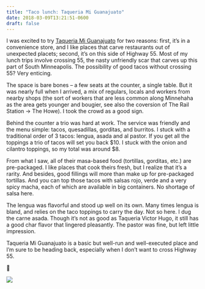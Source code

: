 ```yaml
---
title: "Taco lunch: Taqueria Mi Guanajuato"
date: 2018-03-09T13:21:51-0600
draft: false
---
```


I was excited to try [Taqueria Mi Guanajuato](https://taqueriamiguanajuato.weebly.com) for two reasons: first, it’s in a convenience store, and I like places that carve restaurants out of unexpected placets; second, it’s on this side of Highway 55\. Most of my lunch trips involve crossing 55, the nasty unfriendly scar that carves up this part of South Minneapolis. The possibility of good tacos without crossing 55? Very enticing.

The space is bare bones – a few seats at the counter, a single table. But it was nearly full when I arrived, a mix of regulars, locals and workers from nearby shops (the sort of workers that are less common along Minnehaha as the area gets younger and bougier, see also the coversion of The Rail Station -> The Howe). I took the crowd as a good sign.

Behind the counter a trio was hard at work. The service was friendly and the menu simple: tacos, quesadillas, gorditas, and burritos. I stuck with a traditional order of 3 tacos: lengua, asada and al pastor. If you get all the toppings a trio of tacos will set you back $10\. I stuck with the onion and cilantro toppings, so my total was around $8.

From what I saw, all of their masa-based food (tortillas, gorditas, etc.) are pre-packaged. I like places that cook theirs fresh, but I realize that it’s a rarity. And besides, good fillings will more than make up for pre-packaged tortillas. And you can top those tacos with salsas rojo, verde and a very spicy macha, each of which are available in big containers. No shortage of salsa here.

The lengua was flavorful and stood up well on its own. Many times lengua is bland, and relies on the taco toppings to carry the day. Not so here. I dug the carne asada. Though it’s not as good as Taqueria Victor Hugo, it still has a good char flavor that lingered pleasantly. The pastor was fine, but left little impression.

Taqueria Mi Guanajuato is a basic but well-run and well-executed place and I’m sure to be heading back, especially when I don’t want to cross Highway 55.

🌮

![](/images/2018/1218cda505.jpg)

